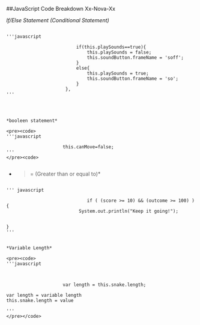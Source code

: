 ##JavaScript Code Breakdown Xx-Nova-Xx

*If/Else Statement (Conditional Statement)*
<pre><code>
'''javascript

                          if(this.playSounds==true){
                              this.playSounds = false;
                              this.soundButton.frameName = 'soff';
                          }
                          else{
                              this.playSounds = true;
                              this.soundButton.frameName = 'so';
                          }
                      },
'''
</pre></code>

~~~



*booleen statement*

<pre><code>
'''javascript

                     this.canMove=false;
'''
</pre><code>
    
~~~


* >= (Greater than or equal to)*

<pre><code>
''' javascript
                             
                              if ( (score >= 10) && (outcome >= 100) ) {
                           System.out.println("Keep it going!");
                                                                        
                                                                        }
'''
</pre></code>


~~~

*Variable Length*

<pre><code>
'''javascript



                     var length = this.snake.length;
                     
var length = variable length
this.snake.length = value

'''
</pre></code>
~~~
                     
